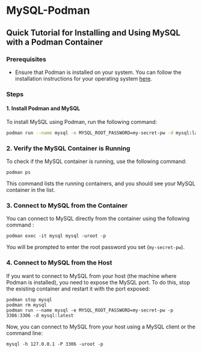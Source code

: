 # MySQL-Podman

## Quick Tutorial for Installing and Using MySQL with a Podman Container

### Prerequisites

- Ensure that Podman is installed on your system. You can follow the installation instructions for your operating system [here](https://podman.io/getting-started/installation).

### Steps

#### 1. Install Podman and MySQL

To install MySQL using Podman, run the following command:

```sh
podman run --name mysql -e MYSQL_ROOT_PASSWORD=my-secret-pw -d mysql:latest
```

### 2. Verify the MySQL Container is Running

To check if the MySQL container is running, use the following command:

```
podman ps
```

This command lists the running containers, and you should see your MySQL container in the list.

### 3. Connect to MySQL from the Container

You can connect to MySQL directly from the container using the following command :

```
podman exec -it mysql mysql -uroot -p
```

You will be prompted to enter the root password you set (`my-secret-pw`).

### 4. Connect to MySQL from the Host

If you want to connect to MySQL from your host (the machine where Podman is installed), you need to expose the MySQL port. To do this, stop the existing container and restart it with the port exposed:

```
podman stop mysql
podman rm mysql
podman run --name mysql -e MYSQL_ROOT_PASSWORD=my-secret-pw -p 3306:3306 -d mysql:latest
```

Now, you can connect to MySQL from your host using a MySQL client or the command line:

```
mysql -h 127.0.0.1 -P 3306 -uroot -p
```
